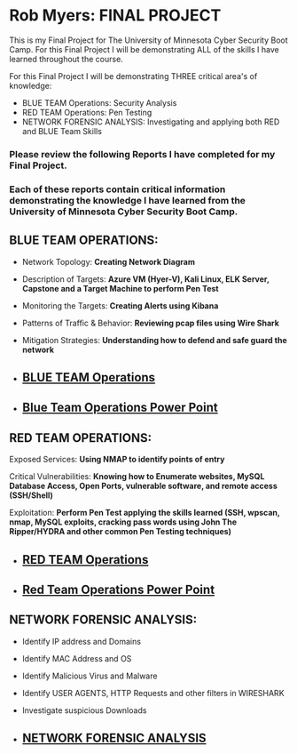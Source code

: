  # Rob Myers: FINAL PROJECT

This is my Final Project for The University of Minnesota Cyber Security Boot Camp. For this Final Project I will be demonstrating ALL of the skills I have learned throughout the course.

For this Final Project I will be demonstrating THREE critical area's of knowledge:

* BLUE TEAM Operations: Security Analysis
* RED TEAM Operations: Pen Testing
* NETWORK FORENSIC ANALYSIS: Investigating and applying both RED and BLUE Team Skills

### Please review the following Reports I have completed for my Final Project.

### Each of these reports contain critical information demonstrating the knowledge I have learned from the University of Minnesota Cyber Security Boot Camp.

## BLUE TEAM OPERATIONS:

* Network Topology: **Creating Network Diagram**

* Description of Targets: **Azure VM (Hyer-V), Kali Linux, ELK Server, Capstone and a Target Machine to perform Pen Test** 

* Monitoring the Targets: **Creating Alerts using Kibana**

* Patterns of Traffic & Behavior: **Reviewing pcap files using Wire Shark**

* Mitigation Strategies: **Understanding how to defend and safe guard the network**


* ## [BLUE TEAM Operations](Defensive_Report.md) 

* ## [Blue Team Operations Power Point](https://docs.google.com/presentation/d/10Fv2QVbhw3KvRNoO31m1XBrYzTLomuBC/edit?usp=sharing&ouid=105064530145638612367&rtpof=true&sd=true)

## RED TEAM OPERATIONS:

Exposed Services: **Using NMAP to identify points of entry**

Critical Vulnerabilities: **Knowing how to Enumerate websites, MySQL Database Access, Open Ports, vulnerable software, and remote access (SSH/Shell)**

Exploitation: **Perform Pen Test applying the skills learned (SSH, wpscan, nmap, MySQL exploits, cracking pass words using John The Ripper/HYDRA and other common Pen Testing techniques)** 

* ## [RED TEAM Operations](Offensive_Report.md) 

* ## [Red Team Operations Power Point](https://docs.google.com/presentation/d/1K2FzM89F97vCKFCNGbhZlyl2rF_Vj3Rg/edit?usp=sharing&ouid=105064530145638612367&rtpof=true&sd=true)

## NETWORK FORENSIC ANALYSIS: 

* Identify IP address and Domains 
* Identify MAC Address and OS
* Identify Malicious Virus and Malware
* Identify USER AGENTS, HTTP Requests and other filters in WIRESHARK
* Investigate suspicious Downloads

* ## [NETWORK FORENSIC ANALYSIS](Network_Report.md)  







